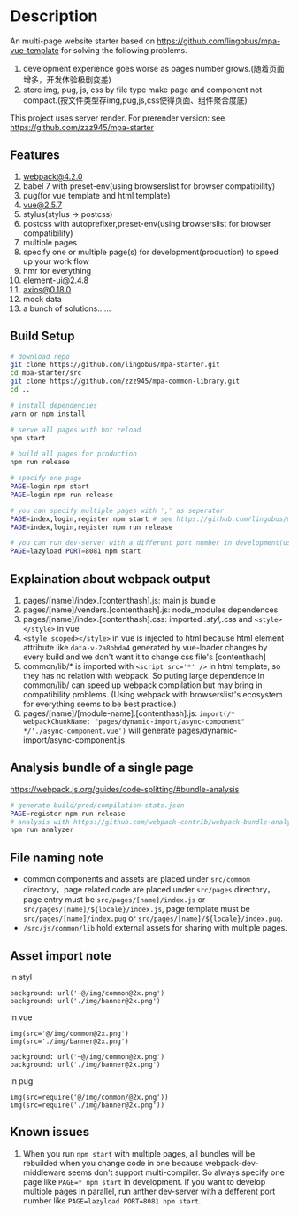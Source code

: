 # Description

An multi-page website starter based on https://github.com/lingobus/mpa-vue-template for solving the following problems.

1. development experience goes worse as pages number grows.(随着页面增多，开发体验极剧变差)
2. store img, pug, js, css by file type make page and component not compact.(按文件类型存img,pug,js,css使得页面、组件聚合度底)

This project uses server render. For prerender version: see https://github.com/zzz945/mpa-starter

## Features
1. webpack@4.2.0
2. babel 7 with preset-env(using browserslist for browser compatibility)
3. pug(for vue template and html template)
4. vue@2.5.7
5. stylus(stylus -> postcss)
6. postcss with autoprefixer,preset-env(using browserslist for browser compatibility)
7. multiple pages
8. specify one or multiple page(s) for development(production) to speed up your work flow
9. hmr for everything
10. element-ui@2.4.8
11. axios@0.18.0
12. mock data
13. a bunch of solutions......

## Build Setup

``` bash
# download repo
git clone https://github.com/lingobus/mpa-starter.git
cd mpa-starter/src
git clone https://github.com/zzz945/mpa-common-library.git
cd ..

# install dependencies
yarn or npm install

# serve all pages with hot reload
npm start

# build all pages for production
npm run release

# specify one page
PAGE=login npm start
PAGE=login npm run release

# you can specify multiple pages with ',' as seperator
PAGE=index,login,register npm start # see https://github.com/lingobus/mpa-starter#known-issues
PAGE=index,login,register npm run release

# you can run dev-server with a different port number in development(usefull when develop multiple pages in parallel)
PAGE=lazyload PORT=8081 npm start
```

## Explaination about webpack output
1. pages/[name]/index.[contenthash].js: main js bundle
2. pages/[name]/venders.[contenthash].js: node_modules dependences
3. pages/[name]/index.[contenthash].css: imported *.styl,*.css and `<style></style>` in vue
4. `<style scoped></style>` in vue is injected to html because html element attribute like `data-v-2a8bbda4` generated by vue-loader changes by every build and we don't want it to change css file's [contenthash]
5. common/lib/* is imported with `<script src='*' />` in html template, so they has no relation with webpack. So puting large dependence in  common/lib/ can speed up webpack compilation but may bring in compatibility problems. (Using webpack with browserslist's ecosystem for everything seems to be best practice.)
6. pages/[name]/[module-name].[contenthash].js: `import(/* webpackChunkName: "pages/dynamic-import/async-component" */'./async-component.vue')` will generate pages/dynamic-import/async-component.js

## Analysis bundle of a single page
https://webpack.js.org/guides/code-splitting/#bundle-analysis
```bash
# generate build/prod/compilation-stats.json
PAGE=register npm run release
# analysis with https://github.com/webpack-contrib/webpack-bundle-analyzer
npm run analyzer
```

## File naming note
- common components and assets are placed under `src/commom` directory，page related code are placed under `src/pages` directory，page entry must be `src/pages/[name]/index.js` or `src/pages/[name]/${locale}/index.js`, page template must be `src/pages/[name]/index.pug` or `src/pages/[name]/${locale}/index.pug`.
- `/src/js/common/lib` hold external assets for sharing with multiple pages.

## Asset import note
in styl
```
background: url('~@/img/common@2x.png')
background: url('./img/banner@2x.png')
```

in vue
```
img(src='@/img/common@2x.png')
img(src='./img/banner@2x.png')

background: url('~@/img/common@2x.png')
background: url('./img/banner@2x.png')
```

in pug
```
img(src=require('@/img/common/@2x.png'))
img(src=require('./img/banner@2x.png'))
```

## Known issues
1. When you run `npm start` with multiple pages, all bundles will be rebuilded when you change code in one because webpack-dev-middleware seems don't support multi-compiler. So always specify one page like `PAGE=* npm start` in development. If you want to develop multiple pages in parallel, run anther dev-server with a defferent port number like `PAGE=lazyload PORT=8081 npm start`.

